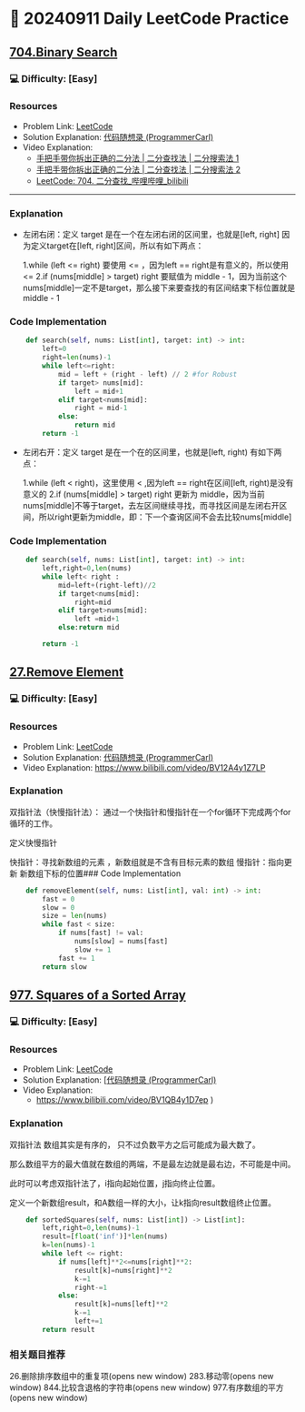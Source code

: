 # :dart: 20240911 Daily LeetCode Practice

## [704.Binary Search](https://leetcode.com/problems/binary-search/)
### :computer: Difficulty: [Easy]

### Resources
- Problem Link: [LeetCode](https://leetcode.com/problems/binary-search/)
- Solution Explanation: [代码随想录 (ProgrammerCarl)](https://programmercarl.com/)
- Video Explanation: 
  - [手把手带你拆出正确的二分法 | 二分查找法 | 二分搜索法 1](https://www.bilibili.com/)
  - [手把手带你拆出正确的二分法 | 二分查找法 | 二分搜索法 2](https://www.bilibili.com/)
  - [LeetCode: 704. 二分查找_哔哩哔哩_bilibili](https://www.bilibili.com/)

---


### Explanation
- 左闭右闭：定义 target 是在一个在左闭右闭的区间里，也就是[left, right] 
  因为定义target在[left, right]区间，所以有如下两点：

  1.while (left <= right) 要使用 <= ，因为left == right是有意义的，所以使用 <=
  2.if (nums[middle] > target) right 要赋值为 middle - 1，因为当前这个nums[middle]一定不是target，那么接下来要查找的有区间结束下标位置就是 middle - 1

### Code Implementation
```python
    def search(self, nums: List[int], target: int) -> int:
        left=0
        right=len(nums)-1
        while left<=right:
            mid = left + (right - left) // 2 #for Robust
            if target> nums[mid]:
                left = mid+1
            elif target<nums[mid]:
                right = mid-1
            else:
                return mid
        return -1
```

- 左闭右开：定义 target 是在一个在的区间里，也就是[left, right) 
有如下两点：

  1.while (left < right)，这里使用 < ,因为left == right在区间[left, right)是没有意义的
  2.if (nums[middle] > target) right 更新为 middle，因为当前nums[middle]不等于target，去左区间继续寻找，而寻找区间是左闭右开区间，所以right更新为middle，即：下一个查询区间不会去比较nums[middle]

### Code Implementation
```python
    def search(self, nums: List[int], target: int) -> int:
        left,right=0,len(nums)
        while left< right :
            mid=left+(right-left)//2
            if target<nums[mid]:
                right=mid
            elif target>nums[mid]:
                left =mid+1
            else:return mid

        return -1

```
## [27.Remove Element](https://leetcode.com/problems/remove-element/description/)
### :computer: Difficulty: [Easy]

### Resources
- Problem Link: [LeetCode](https://leetcode.cn/problems/remove-element/)
- Solution Explanation: [代码随想录 (ProgrammerCarl)](https://programmercarl.com/0027.%E7%A7%BB%E9%99%A4%E5%85%83%E7%B4%A0.html)
- Video Explanation: https://www.bilibili.com/video/BV12A4y1Z7LP 

### Explanation
双指针法（快慢指针法）： 通过一个快指针和慢指针在一个for循环下完成两个for循环的工作。

定义快慢指针

快指针：寻找新数组的元素 ，新数组就是不含有目标元素的数组
慢指针：指向更新 新数组下标的位置### Code Implementation
```python
    def removeElement(self, nums: List[int], val: int) -> int:
        fast = 0  
        slow = 0 
        size = len(nums)
        while fast < size:  
            if nums[fast] != val:
                nums[slow] = nums[fast]
                slow += 1
            fast += 1
        return slow
```

## [977. Squares of a Sorted Array](https://leetcode.com/problems/squares-of-a-sorted-array/description/)
### :computer: Difficulty: [Easy]

### Resources
- Problem Link: [LeetCode](https://leetcode.com/problems/squares-of-a-sorted-array/description/)
- Solution Explanation: [[代码随想录 (ProgrammerCarl)](https://programmercarl.com/](https://leetcode.cn/problems/squares-of-a-sorted-array/))
- Video Explanation: 
  -  https://www.bilibili.com/video/BV1QB4y1D7ep )
### Explanation
双指针法
数组其实是有序的， 只不过负数平方之后可能成为最大数了。

那么数组平方的最大值就在数组的两端，不是最左边就是最右边，不可能是中间。

此时可以考虑双指针法了，i指向起始位置，j指向终止位置。

定义一个新数组result，和A数组一样的大小，让k指向result数组终止位置。
```python
    def sortedSquares(self, nums: List[int]) -> List[int]:
        left,right=0,len(nums)-1
        result=[float('inf')]*len(nums)
        k=len(nums)-1
        while left <= right:
            if nums[left]**2<=nums[right]**2:
                result[k]=nums[right]**2
                k-=1
                right-=1
            else:
                result[k]=nums[left]**2
                k-=1
                left+=1
        return result
```

### 相关题目推荐

26.删除排序数组中的重复项(opens new window)
283.移动零(opens new window)
844.比较含退格的字符串(opens new window)
977.有序数组的平方(opens new window)
